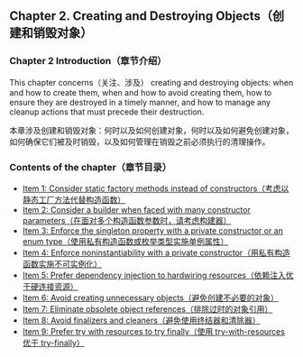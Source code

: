 ## Chapter 2. Creating and Destroying Objects（创建和销毁对象）

### Chapter 2 Introduction（章节介绍）

This chapter concerns（关注、涉及） creating and destroying objects: when and how to create them, when and how to avoid creating them, how to ensure they are destroyed in a timely manner, and how to manage any cleanup actions that must precede their destruction.

本章涉及创建和销毁对象：何时以及如何创建对象，何时以及如何避免创建对象，如何确保它们被及时销毁，以及如何管理在销毁之前必须执行的清理操作。

### Contents of the chapter（章节目录）
- [Item 1: Consider static factory methods instead of constructors（考虑以静态工厂方法代替构造函数）](https://github.com/clxering/Effective-Java-3rd-edition-Chinese-English-bilingual/blob/master/Chapter-2/Chapter-2-Item-1-Consider-static-factory-methods-instead-of-constructors.md)
- [Item 2: Consider a builder when faced with many constructor parameters（在面对多个构造函数参数时，请考虑构建器）](https://github.com/clxering/Effective-Java-3rd-edition-Chinese-English-bilingual/blob/master/Chapter-2/Chapter-2-Item-2-Consider-a-builder-when-faced-with-many-constructor-parameters.md)
- [Item 3: Enforce the singleton property with a private constructor or an enum type（使用私有构造函数或枚举类型实施单例属性）](https://github.com/clxering/Effective-Java-3rd-edition-Chinese-English-bilingual/blob/master/Chapter-2/Chapter-2-Item-3-Enforce-the-singleton-property-with-a-private-constructor-or-an-enum-type.md)
- [Item 4: Enforce noninstantiability with a private constructor（用私有构造函数实施不可实例化）](https://github.com/clxering/Effective-Java-3rd-edition-Chinese-English-bilingual/blob/master/Chapter-2/Chapter-2-Item-4-Enforce-noninstantiability-with-a-private-constructor.md)
- [Item 5: Prefer dependency injection to hardwiring resources（依赖注入优于硬连接资源）](https://github.com/clxering/Effective-Java-3rd-edition-Chinese-English-bilingual/blob/master/Chapter-2/Chapter-2-Item-5-Prefer-dependency-injection-to-hardwiring-resources.md)
- [Item 6: Avoid creating unnecessary objects（避免创建不必要的对象）](https://github.com/clxering/Effective-Java-3rd-edition-Chinese-English-bilingual/blob/master/Chapter-2/Chapter-2-Item-6-Avoid-creating-unnecessary-objects.md)
- [Item 7: Eliminate obsolete object references（排除过时的对象引用）](https://github.com/clxering/Effective-Java-3rd-edition-Chinese-English-bilingual/blob/master/Chapter-2/Chapter-2-Item-7-Eliminate-obsolete-object-references.md)
- [Item 8: Avoid finalizers and cleaners（避免使用终结器和清除器）](https://github.com/clxering/Effective-Java-3rd-edition-Chinese-English-bilingual/blob/master/Chapter-2/Chapter-2-Item-8-Avoid-finalizers-and-cleaners.md)
- [Item 9: Prefer try with resources to try finally（使用 try-with-resources 优于 try-finally）](https://github.com/clxering/Effective-Java-3rd-edition-Chinese-English-bilingual/blob/master/Chapter-2/Chapter-2-Item-9-Prefer-try-with-resources-to-try-finally.md)
